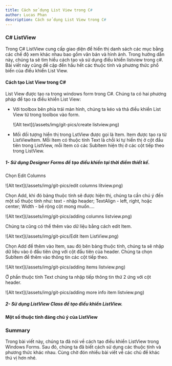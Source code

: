 ```yaml
---
title: Cách sử dụng List View trong C#
author: Lucas Phan
description: Cách sử dụng List View trong C#
---
```


### C# ListView

Trong C# ListView cung cấp giao diện để hiển thị danh sách các mục bằng các chế độ xem khác nhau bao gồm văn bản và hình ảnh. Trong hướng dẫn này, chúng ta sẽ tìm hiểu cách tạo và sử dụng điều khiển listview trong c#. Bài viết này cũng đề cập đến hầu hết các thuộc tính và phương thức phổ biến của điều khiển List View.

#### Cách tạo List View trong C#

List View được tạo ra trong windows form trong C#. Chúng ta có hai phương pháp để tạo ra điều khiển List View:

- Với toolbox bên phía trái màn hình, chúng ta kéo và thả điều khiển List View từ trong toolbox vào form.

     ![Alt text](/assets/img/git-pics/create listview.png)

- Mối đối tượng hiển thị trong LstView được gọi là Item. Item được tạo ra từ ListViewItem. Mỗi Item có thuộc tính Text là chỗi kí tự hiển thị ở cột đầu tiên trong ListView, mỗi Item có các SubItem hiện thị ở các cột tiếp theo trong ListView.

##### 1- Sử dụng Designer Forms để tạo điều khiển tại thời điểm thiết kế.

Chọn Edit Columns

![Alt text](/assets/img/git-pics/edit columns lítview.png)

Chọn Add, khi đó bảng thuộc tính sẽ được hiện thị, chúng ta cần chú ý đến một số thuộc tính như: text - nhập header; TextAlign - left, right, hoặc center; Width - bề rộng cột mong muốn....

![Alt text](/assets/img/git-pics/adding columns listview.png)

Chúng ta cũng có thể thêm vào dữ liệu bằng cách edit Item.
        
![Alt text](/assets/img/git-pics/Edit Item ListView.png)

Chọn Add để thêm vào Item, sau đó bên bảng thuộc tính, chúng ta sẽ nhập dữ liệu vào ô đầu tiên ứng với cột đầu tiên của header. Chúng ta chọn SubItem để thêm vào thông tin các cột tiếp theo.

![Alt text](/assets/img/git-pics/adding items listview.png)

Ở phần thuộc tính Text chúng ta nhập tiếp thông tin thứ 2 ứng với cột header. 

![Alt text](/assets/img/git-pics/adding more info item listview.png)

##### 2- Sử dụng ListView Class để tạo điều khiển ListView.

<script src="https://gist.github.com/caotriphan/293227433b7726ab988e080ef6af82ac.js"></script>

#### Một số thuộc tính đáng chú ý của ListView



### Summary

Trong bài viết này, chúng ta đã nói về cách tạo điều khiển ListView trong Windows Forms. Sau đó, chúng ta đã biết cách sử dụng các thuộc tính và phương thức khác nhau. Cùng chờ đón nhiều bài viết về các chủ đề khác thú vị hơn nhé.